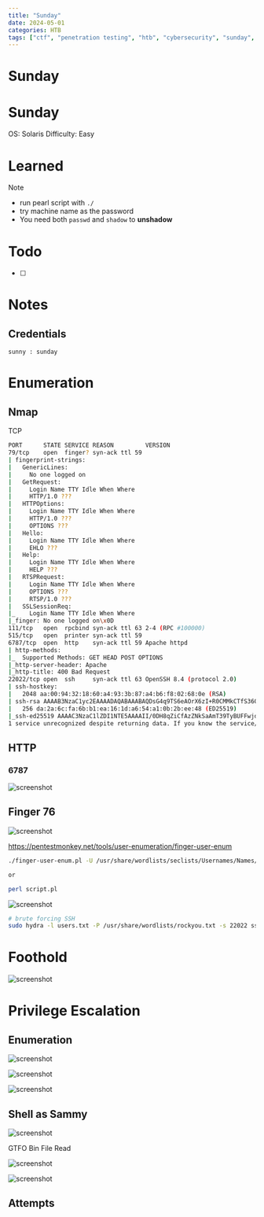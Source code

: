 ```yaml
---
title: "Sunday"
date: 2024-05-01
categories: HTB
tags: ["ctf", "penetration testing", "htb", "cybersecurity", "sunday", "htb writeup", "htb walkthrough", "hackthebox", "writeup"]
---
```


# Sunday

# Sunday

OS: Solaris
Difficulty: Easy


# Learned
>[!note]
>- run pearl script with `./`
>- try machine name as the password
>- You need both `passwd` and `shadow` to **unshadow**

# Todo 
- [ ] 
# Notes
## Credentials
```test
sunny : sunday
```

# Enumeration
## Nmap
TCP
```sh
PORT      STATE SERVICE REASON         VERSION
79/tcp    open  finger? syn-ack ttl 59
| fingerprint-strings: 
|   GenericLines: 
|     No one logged on
|   GetRequest: 
|     Login Name TTY Idle When Where
|     HTTP/1.0 ???
|   HTTPOptions: 
|     Login Name TTY Idle When Where
|     HTTP/1.0 ???
|     OPTIONS ???
|   Hello: 
|     Login Name TTY Idle When Where
|     EHLO ???
|   Help: 
|     Login Name TTY Idle When Where
|     HELP ???
|   RTSPRequest: 
|     Login Name TTY Idle When Where
|     OPTIONS ???
|     RTSP/1.0 ???
|   SSLSessionReq: 
|_    Login Name TTY Idle When Where
|_finger: No one logged on\x0D
111/tcp   open  rpcbind syn-ack ttl 63 2-4 (RPC #100000)
515/tcp   open  printer syn-ack ttl 59
6787/tcp  open  http    syn-ack ttl 59 Apache httpd
| http-methods: 
|_  Supported Methods: GET HEAD POST OPTIONS
|_http-server-header: Apache
|_http-title: 400 Bad Request
22022/tcp open  ssh     syn-ack ttl 63 OpenSSH 8.4 (protocol 2.0)
| ssh-hostkey: 
|   2048 aa:00:94:32:18:60:a4:93:3b:87:a4:b6:f8:02:68:0e (RSA)
| ssh-rsa AAAAB3NzaC1yc2EAAAADAQABAAABAQDsG4q9TS6eAOrX6zI+R0CMMkCTfS36QDqQW5NcF/v9vmNWyL6xSZ8x38AB2T+Kbx672RqYCtKmHcZMFs55Q3hoWQE7YgWOJhXw9agE3aIjXiWCNhmmq4T5+zjbJWbF4OLkHzNzZ2qGHbhQD9Kbw9AmyW8ZS+P8AGC5fO36AVvgyS8+5YbA05N3UDKBbQu/WlpgyLfuNpAq9279mfq/MUWWRNKGKICF/jRB3lr2BMD+BhDjTooM7ySxpq7K9dfOgdmgqFrjdE4bkxBrPsWLF41YQy3hV0L/MJQE2h+s7kONmmZJMl4lAZ8PNUqQe6sdkDhL1Ex2+yQlvbyqQZw3xhuJ
|   256 da:2a:6c:fa:6b:b1:ea:16:1d:a6:54:a1:0b:2b:ee:48 (ED25519)
|_ssh-ed25519 AAAAC3NzaC1lZDI1NTE5AAAAII/0DH8qZiCfAzZNkSaAmT39TyBUFFwjdk8vm7ze+Wwm
1 service unrecognized despite returning data. If you know the service/version, please submit the following fingerprint at https://nmap.org/cgi-bin/submit.cgi?new-service :
```
## HTTP
### 6787
![screenshot](/assets/images/sunday1.png)

## Finger 76
![screenshot](/assets/images/sunday2.png)

https://pentestmonkey.net/tools/user-enumeration/finger-user-enum

```sh
./finger-user-enum.pl -U /usr/share/wordlists/seclists/Usernames/Names/names.txt -t 10.10.10.76

or 

perl script.pl
```

![screenshot](/assets/images/sunday3.png)

```sh
# brute forcing SSH 
sudo hydra -l users.txt -P /usr/share/wordlists/rockyou.txt -s 22022 ssh://10.10.10.76
```

# Foothold

![screenshot](/assets/images/sunday4.png)



# Privilege Escalation
## Enumeration
![screenshot](/assets/images/sunday5.png)

![screenshot](/assets/images/sunday7.png)

![screenshot](/assets/images/sunday6.png)

## Shell as Sammy
![screenshot](/assets/images/sunday8.png)

GTFO Bin
File Read

![screenshot](/assets/images/sunday10.png)

![screenshot](/assets/images/sunday9.png)
## Attempts
